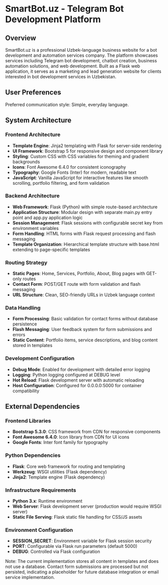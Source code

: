 # SmartBot.uz - Telegram Bot Development Platform

## Overview

SmartBot.uz is a professional Uzbek-language business website for a bot development and automation services company. The platform showcases services including Telegram bot development, chatbot creation, business automation solutions, and web development. Built as a Flask web application, it serves as a marketing and lead generation website for clients interested in bot development services in Uzbekistan.

## User Preferences

Preferred communication style: Simple, everyday language.

## System Architecture

### Frontend Architecture
- **Template Engine**: Jinja2 templating with Flask for server-side rendering
- **UI Framework**: Bootstrap 5 for responsive design and component library
- **Styling**: Custom CSS with CSS variables for theming and gradient backgrounds
- **Icons**: Font Awesome 6.4.0 for consistent iconography
- **Typography**: Google Fonts (Inter) for modern, readable text
- **JavaScript**: Vanilla JavaScript for interactive features like smooth scrolling, portfolio filtering, and form validation

### Backend Architecture
- **Web Framework**: Flask (Python) with simple route-based architecture
- **Application Structure**: Modular design with separate main.py entry point and app.py application logic
- **Session Management**: Flask sessions with configurable secret key from environment variables
- **Form Handling**: HTML forms with Flask request processing and flash messaging
- **Template Organization**: Hierarchical template structure with base.html extending to page-specific templates

### Routing Strategy
- **Static Pages**: Home, Services, Portfolio, About, Blog pages with GET-only routes
- **Contact Form**: POST/GET route with form validation and flash messaging
- **URL Structure**: Clean, SEO-friendly URLs in Uzbek language context

### Data Handling
- **Form Processing**: Basic validation for contact forms without database persistence
- **Flash Messaging**: User feedback system for form submissions and errors
- **Static Content**: Portfolio items, service descriptions, and blog content stored in templates

### Development Configuration
- **Debug Mode**: Enabled for development with detailed error logging
- **Logging**: Python logging configured at DEBUG level
- **Hot Reload**: Flask development server with automatic reloading
- **Host Configuration**: Configured for 0.0.0.0:5000 for container compatibility

## External Dependencies

### Frontend Libraries
- **Bootstrap 5.3.0**: CSS framework from CDN for responsive components
- **Font Awesome 6.4.0**: Icon library from CDN for UI icons
- **Google Fonts**: Inter font family for typography

### Python Dependencies
- **Flask**: Core web framework for routing and templating
- **Werkzeug**: WSGI utilities (Flask dependency)
- **Jinja2**: Template engine (Flask dependency)

### Infrastructure Requirements
- **Python 3.x**: Runtime environment
- **Web Server**: Flask development server (production would require WSGI server)
- **Static File Serving**: Flask static file handling for CSS/JS assets

### Environment Configuration
- **SESSION_SECRET**: Environment variable for Flask session security
- **PORT**: Configurable via Flask run parameters (default 5000)
- **DEBUG**: Controlled via Flask configuration

Note: The current implementation stores all content in templates and does not use a database. Contact form submissions are processed but not persisted, indicating a placeholder for future database integration or email service implementation.